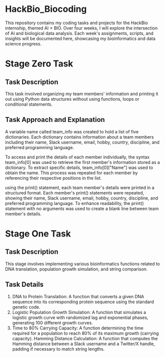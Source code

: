# HackBio_Biocoding
This repository contains my coding tasks and projects for the HackBio internship, themed AI × BIO. Over four weeks, I will explore the intersection of AI and biological data analysis. Each week's assignments, scripts, and insights will be documented here, showcasing my bioinformatics and data science progress.
# Stage Zero Task
## Task Description 
This task involved organizing my team members' information and printing it out using Python data structures without using functions, loops or conditional statements.
## Task Approach and Explanation 
A variable name called team_info was created to hold a list of five dictionaries. Each dictionary contains information about a team members including their name, Slack username, email, hobby, country, discipline, and preferred programming language.

To access and print the details of each member individually, the syntax team_info[0] was used to retrieve the first member's information stored as a dictionary. To extract specific details, team_info[0]["Name"] was used to obtain the name. This process was repeated for each member by referencing their respective positions in the list.

using the print() statement, each team member's details were printed in a structured format. Each member's print() statements were repeated, showing their name, Slack username, email, hobby, country, discipline, and preferred programming language. To enhance readability, the print() statement with no arguments was used to create a blank line between team member's details.
# Stage One Task
## Task Description 
This stage involves implementing various bioinformatics functions related to DNA translation, population growth simulation, and string comparison.
## Task Details
1. DNA to Protein Translation: A function that converts a given DNA sequence into its corresponding protein sequence using the standard genetic code.
2. Logistic Population Growth Simulation: A function that simulates a logistic growth curve with randomized lag and exponential phases, generating 100 different growth curves.
3. Time to 80% Carrying Capacity: A function determining the time required for a population to reach 80% of its maximum growth (carrying capacity).
Hamming Distance Calculation: A function that computes the Hamming distance between a Slack username and a Twitter/X handle, padding if necessary to match string lengths.


